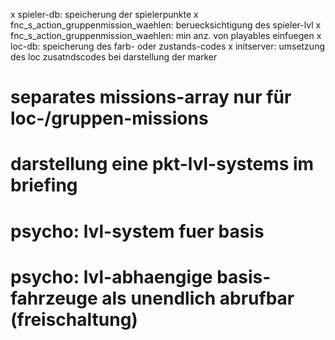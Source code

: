 x spieler-db: speicherung der spielerpunkte
x fnc_s_action_gruppenmission_waehlen: beruecksichtigung des spieler-lvl
x fnc_s_action_gruppenmission_waehlen: min anz. von playables einfuegen
x loc-db: speicherung des farb- oder zustands-codes
x initserver: umsetzung des loc zusatndscodes bei darstellung der marker
# separates missions-array nur für loc-/gruppen-missions
# darstellung eine pkt-lvl-systems im briefing
# psycho: lvl-system fuer basis
# psycho: lvl-abhaengige basis-fahrzeuge als unendlich abrufbar (freischaltung)
